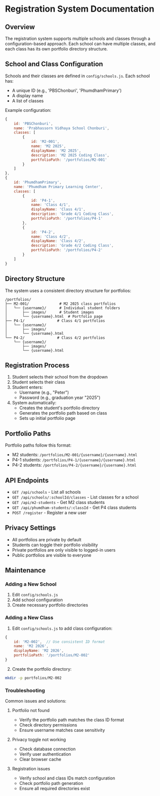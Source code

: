 # Registration System Documentation

## Overview
The registration system supports multiple schools and classes through a configuration-based approach. Each school can have multiple classes, and each class has its own portfolio directory structure.

## School and Class Configuration
Schools and their classes are defined in `config/schools.js`. Each school has:
- A unique ID (e.g., 'PBSChonburi', 'PhumdhamPrimary')
- A display name
- A list of classes

Example configuration:
```javascript
{
    id: 'PBSChonburi',
    name: 'Prabhassorn Vidhaya School Chonburi',
    classes: [
        {
            id: 'M2-001',
            name: 'M2 2025',
            displayName: 'M2 2025',
            description: 'M2 2025 Coding Class',
            portfolioPath: '/portfolios/M2-001'
        }
    ]
},
{
    id: 'PhumdhamPrimary',
    name: 'Phumdham Primary Learning Center',
    classes: [
        {
            id: 'P4-1',
            name: 'Class 4/1',
            displayName: 'Class 4/1',
            description: 'Grade 4/1 Coding Class',
            portfolioPath: '/portfolios/P4-1'
        },
        {
            id: 'P4-2',
            name: 'Class 4/2',
            displayName: 'Class 4/2',
            description: 'Grade 4/2 Coding Class',
            portfolioPath: '/portfolios/P4-2'
        }
    ]
}
```

## Directory Structure
The system uses a consistent directory structure for portfolios:
```
/portfolios/
├── M2-001/              # M2 2025 class portfolios
│   └── {username}/      # Individual student folders
│       ├── images/      # Student images
│       └── {username}.html  # Portfolio page
├── P4-1/               # Class 4/1 portfolios
│   └── {username}/
│       ├── images/
│       └── {username}.html
└── P4-2/               # Class 4/2 portfolios
    └── {username}/
        ├── images/
        └── {username}.html
```

## Registration Process
1. Student selects their school from the dropdown
2. Student selects their class
3. Student enters:
   - Username (e.g., "Peter")
   - Password (e.g., graduation year "2025")
4. System automatically:
   - Creates the student's portfolio directory
   - Generates the portfolio path based on class
   - Sets up initial portfolio page

## Portfolio Paths
Portfolio paths follow this format:
- M2 students: `/portfolios/M2-001/{username}/{username}.html`
- P4-1 students: `/portfolios/P4-1/{username}/{username}.html`
- P4-2 students: `/portfolios/P4-2/{username}/{username}.html`

## API Endpoints
- `GET /api/schools` - List all schools
- `GET /api/schools/:schoolId/classes` - List classes for a school
- `GET /api/m2-students` - Get M2 class students
- `GET /api/phumdham-students/:classId` - Get P4 class students
- `POST /register` - Register a new user

## Privacy Settings
- All portfolios are private by default
- Students can toggle their portfolio visibility
- Private portfolios are only visible to logged-in users
- Public portfolios are visible to everyone

## Maintenance
### Adding a New School
1. Edit `config/schools.js`
2. Add school configuration
3. Create necessary portfolio directories

### Adding a New Class
1. Edit `config/schools.js` to add class configuration:
```javascript
{
    id: 'M2-002',  // Use consistent ID format
    name: 'M2 2026',
    displayName: 'M2 2026',
    portfolioPath: '/portfolios/M2-002'
}
```
2. Create the portfolio directory:
```bash
mkdir -p portfolios/M2-002
```

### Troubleshooting
Common issues and solutions:
1. Portfolio not found
   - Verify the portfolio path matches the class ID format
   - Check directory permissions
   - Ensure username matches case sensitivity

2. Privacy toggle not working
   - Check database connection
   - Verify user authentication
   - Clear browser cache

3. Registration issues
   - Verify school and class IDs match configuration
   - Check portfolio path generation
   - Ensure all required directories exist 